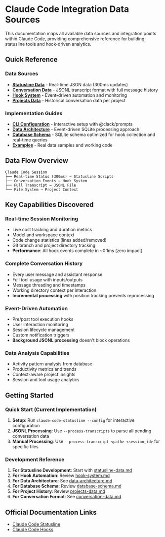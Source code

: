 # Claude Code Integration Data Sources

This documentation maps all available data sources and integration
points within Claude Code, providing comprehensive reference for
building statusline tools and hook-driven analytics.

## Quick Reference

### Data Sources

- **[Statusline Data](statusline-data.md)** - Real-time JSON data
  (300ms updates)
- **[Conversation Data](conversation-data.md)** - JSONL transcript
  format with full message history
- **[Hook System](hook-system.md)** - Event-driven automation and
  monitoring
- **[Projects Data](projects-data.md)** - Historical conversation data
  per project

### Implementation Guides

- **[CLI Configuration](cli-configuration.md)** - Interactive setup
  with @clack/prompts
- **[Data Architecture](data-architecture.md)** - Event-driven SQLite
  processing approach
- **[Database Schema](database-schema.md)** - SQLite schema optimized
  for hook collection and real-time queries
- **[Examples](examples/)** - Real data samples and working code

## Data Flow Overview

```
Claude Code Session
├── Real-time Status (300ms) → Statusline Scripts
├── Conversation Events → Hook System
├── Full Transcript → JSONL File
└── File System → Project Context
```

## Key Capabilities Discovered

### Real-time Session Monitoring

- Live cost tracking and duration metrics
- Model and workspace context
- Code change statistics (lines added/removed)
- Git branch and project directory tracking
- **Performance**: All hook events complete in ~0.1ms (zero impact)

### Complete Conversation History

- Every user message and assistant response
- Full tool usage with inputs/outputs
- Message threading and timestamps
- Working directory context per interaction
- **Incremental processing** with position tracking prevents
  reprocessing

### Event-Driven Automation

- Pre/post tool execution hooks
- User interaction monitoring
- Session lifecycle management
- Custom notification triggers
- **Background JSONL processing** doesn't block operations

### Data Analysis Capabilities

- Activity pattern analysis from database
- Productivity metrics and trends
- Context-aware project insights
- Session and tool usage analytics

## Getting Started

### Quick Start (Current Implementation)

1. **Setup**: Run `claude-code-statusline --config` for interactive
   configuration
2. **JSONL Processing**: Use `--process-transcripts` to parse all
   pending conversation data
3. **Manual Processing**: Use
   `--process-transcript <path> <session_id>` for specific files

### Development Reference

1. **For Statusline Development**: Start with
   [statusline-data.md](statusline-data.md)
2. **For Hook Automation**: Review [hook-system.md](hook-system.md)
3. **For Data Architecture**: See
   [data-architecture.md](data-architecture.md)
4. **For Database Schema**: Review
   [database-schema.md](database-schema.md)
5. **For Project History**: Review
   [projects-data.md](projects-data.md)
6. **For Conversation Format**: See
   [conversation-data.md](conversation-data.md)

## Official Documentation Links

- [Claude Code Statusline](https://docs.anthropic.com/en/docs/claude-code/statusline)
- [Claude Code Hooks](https://docs.anthropic.com/en/docs/claude-code/hooks)
